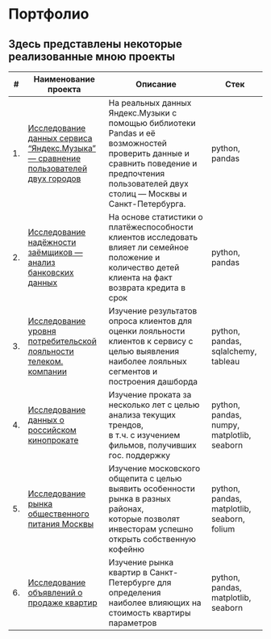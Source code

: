 # Портфолио
## Здесь представлены некоторые реализованные мною проекты

| #    | Наименование проекта                | Описание                                                     | Стек                                                         |
| ---- | ------------------------------------------------------------ | ------------------------------------------------------------ | ------------------------------------------------------------ |
| 1.   | [Исследование данных сервиса “Яндекс.Музыка” — сравнение пользователей двух городов](https://github.com/Alex-nosov/portfolio/tree/main/project%20music) |На реальных данных Яндекс.Музыки c помощью библиотеки Pandas и её возможностей проверить данные и сравнить поведение и предпочтения пользователей двух столиц — Москвы и Санкт-Петербурга. | python, pandas|
| 2.   | [Исследование надёжности заёмщиков — анализ банковских данных](https://github.com/Alex-nosov/portfolio/tree/main/project%20zaem) | На основе статистики о платёжеспособности клиентов исследовать влияет ли семейное положение и количество детей клиента на факт возврата кредита в срок | python, pandas |
| 3.   | [Исследование уровня потребительской лояльности телеком. компании](https://github.com/Vadimius1010/Portfolio/tree/main/%D0%98%D1%81%D1%81%D0%BB%D0%B5%D0%B4%D0%BE%D0%B2%D0%B0%D0%BD%D0%B8%D0%B5%20%D1%83%D1%80%D0%BE%D0%B2%D0%BD%D1%8F%20%D0%BF%D0%BE%D1%82%D1%80%D0%B5%D0%B1%D0%B8%D1%82%D0%B5%D0%BB%D1%8C%D1%81%D0%BA%D0%BE%D0%B9%20%D0%BB%D0%BE%D1%8F%D0%BB%D1%8C%D0%BD%D0%BE%D1%81%D1%82%D0%B8%20%D1%82%D0%B5%D0%BB%D0%B5%D0%BA%D0%BE%D0%BC.%20%D0%BA%D0%BE%D0%BC%D0%BF%D0%B0%D0%BD%D0%B8%D0%B8) | Изучение результатов опроса клиентов для оценки лояльности клиентов к сервису с целью выявления наиболее лояльных сегментов и построения дашборда<br/> | python, pandas, sqlalchemy, tableau |
| 4.   | [Исследование данных о российском кинопрокате](https://github.com/Vadimius1010/Portfolio/tree/main/%D0%98%D1%81%D1%81%D0%BB%D0%B5%D0%B4%D0%BE%D0%B2%D0%B0%D0%BD%D0%B8%D0%B5%20%D0%B4%D0%B0%D0%BD%D0%BD%D1%8B%D1%85%20%D0%BE%20%D1%80%D0%BE%D1%81%D1%81%D0%B8%D0%B9%D1%81%D0%BA%D0%BE%D0%BC%20%D0%BA%D0%B8%D0%BD%D0%BE%D0%BF%D1%80%D0%BE%D0%BA%D0%B0%D1%82%D0%B5) | Изучение проката за несколько лет с целью  анализа текущих трендов,  <br/> в т.ч. с изучением фильмов, получивших гос. поддержку <br/> | python, pandas, numpy, matplotlib, seaborn |
| 5.   | [Исследование рынка общественного питания Москвы](https://github.com/Vadimius1010/Portfolio/tree/main/%D0%98%D1%81%D1%81%D0%BB%D0%B5%D0%B4%D0%BE%D0%B2%D0%B0%D0%BD%D0%B8%D0%B5%20%D1%80%D1%8B%D0%BD%D0%BA%D0%B0%20%D0%BE%D0%B1%D1%89%D0%B5%D1%81%D1%82%D0%B2%D0%B5%D0%BD%D0%BD%D0%BE%D0%B3%D0%BE%20%D0%BF%D0%B8%D1%82%D0%B0%D0%BD%D0%B8%D1%8F%20%D0%9C%D0%BE%D1%81%D0%BA%D0%B2%D1%8B) | Изучение московского общепита с целью выявить особенности рынка в разных районах, <br/> которые позволят инвесторам успешно открыть собственную кофейню <br/> | python, pandas, matplotlib, seaborn, folium |
| 6.   | [Исследование объявлений о продаже квартир](https://github.com/Vadimius1010/Portfolio/tree/main/%D0%98%D1%81%D1%81%D0%BB%D0%B5%D0%B4%D0%BE%D0%B2%D0%B0%D0%BD%D0%B8%D0%B5%20%D0%BE%D0%B1%D1%8A%D1%8F%D0%B2%D0%BB%D0%B5%D0%BD%D0%B8%D0%B9%20%D0%BE%20%D0%BF%D1%80%D0%BE%D0%B4%D0%B0%D0%B6%D0%B5%20%D0%BA%D0%B2%D0%B0%D1%80%D1%82%D0%B8%D1%80) | Изучение рынка квартир в Санкт-Петербурге для определения <br/> наиболее влияющих на стоимость квартиры параметров <br/> | python, pandas, matplotlib, seaborn |
